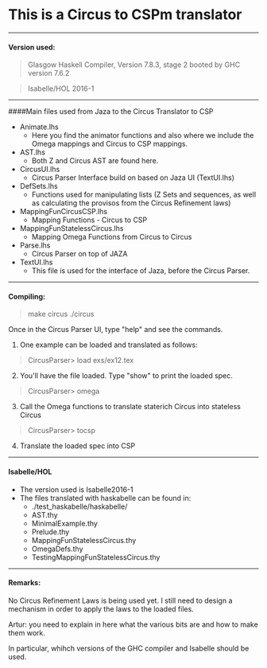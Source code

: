 # This is a Circus to CSPm translator

***
#### Version used:

> Glasgow Haskell Compiler, Version 7.8.3, stage 2 booted by GHC version 7.6.2

> Isabelle/HOL 2016-1
***

####Main files used from Jaza to the Circus Translator to CSP

* Animate.lhs
	+ Here you find the animator functions and also where we include the Omega mappings and Circus to CSP mappings.
* AST.lhs
	+ Both Z and Circus AST are found here.
* CircusUI.lhs
	+ Circus Parser Interface build on based on Jaza UI (TextUI.lhs)
* DefSets.lhs
	+ Functions used for manipulating lists (Z Sets and sequences, as well as calculating the provisos from the Circus Refinement laws)
* MappingFunCircusCSP.lhs
	+ Mapping Functions - Circus to CSP
* MappingFunStatelessCircus.lhs
	+ Mapping Omega Functions from Circus to Circus
* Parse.lhs
	+ Circus Parser on top of JAZA
* TextUI.lhs
	+ This file is used for the interface of Jaza, before the Circus Parser.

***
#### Compiling:
> make circus
> ./circus

Once in the Circus Parser UI, type "help" and see the commands.

1. One example can be loaded and translated as follows:

> CircusParser> load exs/ex12.tex

2. You'll have the file loaded. Type "show" to print the loaded spec.

> CircusParser> omega

3. Call the Omega functions to translate staterich Circus into stateless Circus

> CircusParser> tocsp

4. Translate the loaded spec into CSP


***
#### Isabelle/HOL

* The version used is Isabelle2016-1
* The files translated with haskabelle can be found in:
  + ./test_haskabelle/haskabelle/
  + AST.thy
  + MinimalExample.thy
  + Prelude.thy
  + MappingFunStatelessCircus.thy
  + OmegaDefs.thy
  + TestingMappingFunStatelessCircus.thy

***
#### Remarks:
No Circus Refinement Laws is being used yet. I still need to design
a mechanism in order to apply the laws to the loaded files.

Artur: you need to explain in here what the various bits are and how to make them work.

In particular, whihch versions of the GHC compiler and Isabelle should be used.